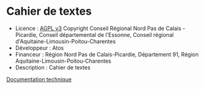 # Cahier de textes

* Licence : [AGPL v3](http://www.gnu.org/licenses/agpl.txt) Copyright Conseil Régional Nord Pas de Calais - Picardie, Conseil départemental de l'Essonne, Conseil régional d'Aquitaine-Limousin-Poitou-Charentes
* Développeur : Atos
* Financeur : Région Nord Pas de Calais-Picardie, Département 91, Région Aquitaine-Limousin-Poitou-Charentes
* Description : Cahier de textes 


[Documentation technique](./docs/README.md)
